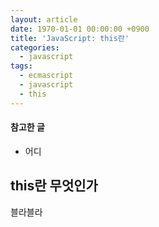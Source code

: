```yaml
---
layout: article
date: 1970-01-01 00:00:00 +0900
title: 'JavaScript: this란'
categories:
  - javascript
tags:
  - ecmascript
  - javascript
  - this
---
```


#### 참고한 글
- 어디

## this란 무엇인가
블라블라
